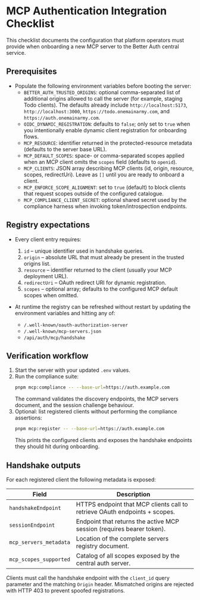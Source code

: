 # MCP Authentication Integration Checklist

This checklist documents the configuration that platform operators must provide when onboarding a new MCP server to the Better Auth central service.

## Prerequisites

- Populate the following environment variables before booting the server:
  - `BETTER_AUTH_TRUSTED_ORIGINS`: optional comma-separated list of additional origins allowed to call the server (for example, staging Todo clients). The defaults already include `http://localhost:5173`, `http://localhost:3000`, `https://todo.onemainarmy.com`, and `https://auth.onemainarmy.com`.
  - `OIDC_DYNAMIC_REGISTRATION`: defaults to `false`; only set to `true` when you intentionally enable dynamic client registration for onboarding flows.
  - `MCP_RESOURCE`: identifier returned in the protected-resource metadata (defaults to the server base URL).
  - `MCP_DEFAULT_SCOPES`: space- or comma-separated scopes applied when an MCP client omits the `scopes` field (defaults to `openid`).
  - `MCP_CLIENTS`: JSON array describing MCP clients (id, origin, resource, scopes, redirectUri). Leave as `[]` until you are ready to onboard a client.
  - `MCP_ENFORCE_SCOPE_ALIGNMENT`: set to `true` (default) to block clients that request scopes outside of the configured catalogue.
  - `MCP_COMPLIANCE_CLIENT_SECRET`: optional shared secret used by the compliance harness when invoking token/introspection endpoints.

## Registry expectations

- Every client entry requires:
  1. `id` – unique identifier used in handshake queries.
  2. `origin` – absolute URL that must already be present in the trusted origins list.
  3. `resource` – identifier returned to the client (usually your MCP deployment URL).
  4. `redirectUri` – OAuth redirect URI for dynamic registration.
  5. `scopes` – optional array; defaults to the configured MCP default scopes when omitted.

- At runtime the registry can be refreshed without restart by updating the environment variables and hitting any of:
  - `/.well-known/oauth-authorization-server`
  - `/.well-known/mcp-servers.json`
  - `/api/auth/mcp/handshake`

## Verification workflow

1. Start the server with your updated `.env` values.
2. Run the compliance suite:
   ```bash
   pnpm mcp:compliance -- --base-url=https://auth.example.com
   ```
   The command validates the discovery endpoints, the MCP servers document, and the session challenge behaviour.
3. Optional: list registered clients without performing the compliance assertions:
   ```bash
   pnpm mcp:register -- --base-url=https://auth.example.com
   ```
   This prints the configured clients and exposes the handshake endpoints they should hit during onboarding.

## Handshake outputs

For each registered client the following metadata is exposed:

| Field | Description |
| ----- | ----------- |
| `handshakeEndpoint` | HTTPS endpoint that MCP clients call to retrieve OAuth endpoints + scopes. |
| `sessionEndpoint` | Endpoint that returns the active MCP session (requires bearer token). |
| `mcp_servers_metadata` | Location of the complete servers registry document. |
| `mcp_scopes_supported` | Catalog of all scopes exposed by the central auth server. |

Clients must call the handshake endpoint with the `client_id` query parameter and the matching `Origin` header. Mismatched origins are rejected with HTTP 403 to prevent spoofed registrations.
